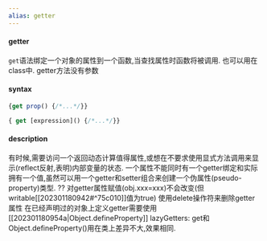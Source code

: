 ```yaml
---
alias: getter
---
```


#### getter
`get`语法绑定一个对象的属性到一个函数,当查找属性时函数将被调用. 也可以用在class中.
getter方法没有参数

#### syntax
```js
{get prop() {/*...*/}}

{ get [expression]() {/*...*/}}
```


#### description
有时候,需要访问一个返回动态计算值得属性,或想在不要求使用显式方法调用来显示(reflect反射,表明)内部变量的状态.
一个属性不能同时有一个getter绑定和实际拥有一个值,虽然可以用一个getter和setter组合来创建一个伪属性(pseudo-property)类型. ??
对getter属性赋值(obj.xxx=xxx)不会改变(但writable[[202301180942#^75c010]]值为true)
使用delete操作符来删除getter属性
在已经声明过的对象上定义getter需要使用[[202301180954a|Object.defineProperty]]
lazyGetters: 
get和Object.defineProperty()用在类上差异不大,效果相同.

